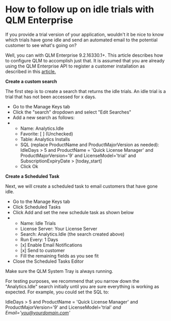 # How to follow up on idle trials with QLM Enterprise

If you provide a trial version of your application, wouldn't it be nice to know which trials have gone idle and send an automated email to the potential customer to see what's going on?

Well, you can with QLM Enterprise 9.2.16330.1+. This article describes how to configure QLM to accomplish just that. It is assumed that you are already using the QLM Enterprise API to register a customer installation as described in this [article.](https://support.soraco.co/hc/en-us/articles/211023083)&#x20;

**Create a custom search**

The first step is to create a search that returns the idle trials. An idle trial is a trial that has not been accessed for x days.

* Go to the Manage Keys tab&#x20;
* Click the "search" dropdown and select "Edit Searches"
* Add a new search as follows:
*
  * Name: Analytics.Idle
  * Favorite: \[ ] (Unchecked)
  * Table: Analytics Installs
  * SQL (replace ProductName and  ProductMajorVersion as needed): IdleDays > 5 and ProductName = 'Quick License Manager' and ProductMajorVersion='9' and LicenseModel='trial' and SubscriptionExpiryDate > \[today\_start]
  * Click Ok

&#x20;

**Create a Scheduled Task**

Next, we will create a scheduled task to email customers that have gone idle.

* Go to the Manage Keys tab&#x20;
* Click Scheduled Tasks
* Click Add and set the new schedule task as shown below
*
  * Name: Idle Trials
  * License Server: Your License Server
  * Search: Analytics.Idle (the search created above)
  * Run Every: 1 Days
  * \[x] Enable Email Notifications
  * \[x] Send to customer
  * Fill the remaining fields as you see fit
* Close the Scheduled Tasks Editor

&#x20;

Make sure the QLM System Tray is always running.&#x20;

For testing purposes, we recommend that you narrow down the "Analytics.Idle" search initially until you are sure everything is working as expected. For example, you could set the SQL to:

IdleDays > 5 and ProductName = 'Quick License Manager' and ProductMajorVersion='9' and LicenseModel='trial' _and Email='you@yourdomain.com'_
